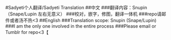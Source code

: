 #Sadyeti个人翻译/Sadyeti Translation
##中文
###翻译内容：Snupin（Snape/Lupin 左右无意义）
###校对，嵌字，修图，翻译一体机
###repo请邮件或者汤不热<3
##English
###Translation scope: Snupin (Snape/Lupin)
###I am the only one involved in the entire process
###Please email or Tumblr for repo<3【
